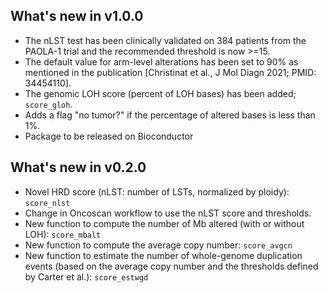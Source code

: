 ## What's new in v1.0.0

- The nLST test has been clinically validated on 384 patients from the PAOLA-1
    trial and the recommended threshold is now >=15.
- The default value for arm-level alterations has been set to 90% as mentioned
    in the publication [Christinat et al., J Mol Diagn 2021; PMID: 34454110].
- The genomic LOH score (percent of LOH bases) has been added; `score_gloh`.
- Adds a flag "no tumor?" if the percentage of altered bases is less than 1%.
- Package to be released on Bioconductor


## What's new in v0.2.0

- Novel HRD score (nLST: number of LSTs, normalized by ploidy): `score_nlst`
- Change in Oncoscan workflow to use the nLST score and thresholds.
- New function to compute the number of Mb altered (with or without LOH):
    `score_mbalt`
- New function to compute the average copy number: `score_avgcn`
- New function to estimate the number of whole-genome duplication events (based
    on the average copy number and the thresholds defined by Carter et al.): 
    `score_estwgd`
